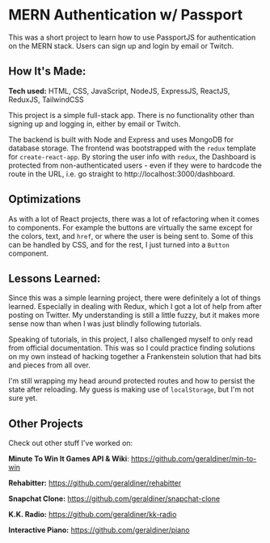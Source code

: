 # MERN Authentication w/ Passport

This was a short project to learn how to use PassportJS for authentication on the MERN stack. Users can sign up and login by email or Twitch.

## How It's Made:

**Tech used:** HTML, CSS, JavaScript, NodeJS, ExpressJS, ReactJS, ReduxJS, TailwindCSS

This project is a simple full-stack app. There is no functionality other than signing up and logging in, either by email or Twitch.

The backend is built with Node and Express and uses MongoDB for database storage. The frontend was bootstrapped with the `redux` template for `create-react-app`. By storing the user info with `redux`, the Dashboard is protected from non-authenticated users - even if they were to hardcode the route in the URL, i.e. go straight to http://localhost:3000/dashboard.

## Optimizations

As with a lot of React projects, there was a lot of refactoring when it comes to components. For example the buttons are virtually the same except for the colors, text, and `href`, or where the user is being sent to. Some of this can be handled by CSS, and for the rest, I just turned into a `Button` component.

## Lessons Learned:

Since this was a simple learning project, there were definitely a lot of things learned. Especially in dealing with Redux, which I got a lot of help from after posting on Twitter. My understanding is still a little fuzzy, but it makes more sense now than when I was just blindly following tutorials.

Speaking of tutorials, in this project, I also challenged myself to only read from official documentation. This was so I could practice finding solutions on my own instead of hacking together a Frankenstein solution that had bits and pieces from all over.

I'm still wrapping my head around protected routes and how to persist the state after reloading. My guess is making use of `localStorage`, but I'm not sure yet.


## Other Projects

Check out other stuff I've worked on:

**Minute To Win It Games API & Wiki**: https://github.com/geraldiner/min-to-win

**Rehabitter:** https://github.com/geraldiner/rehabitter

**Snapchat Clone:** https://github.com/geraldiner/snapchat-clone

**K.K. Radio:** https://github.com/geraldiner/kk-radio

**Interactive Piano:** https://github.com/geraldiner/piano

